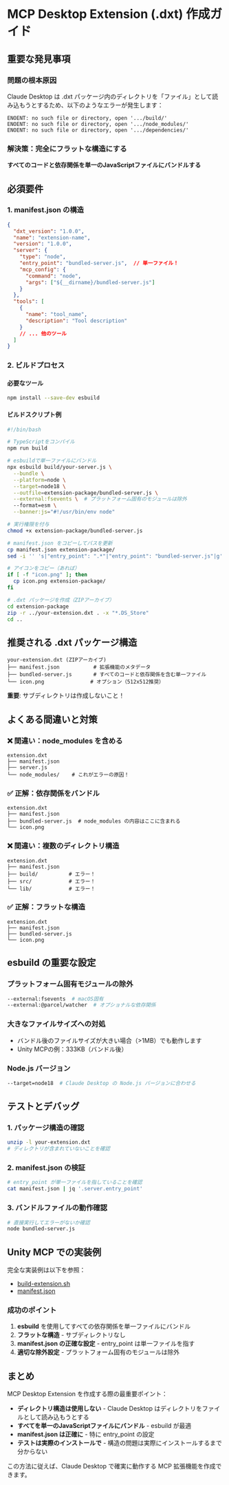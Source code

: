 # MCP Desktop Extension (.dxt) 作成ガイド

## 重要な発見事項

### 問題の根本原因
Claude Desktop は .dxt パッケージ内のディレクトリを「ファイル」として読み込もうとするため、以下のようなエラーが発生します：
```
ENOENT: no such file or directory, open '.../build/'
ENOENT: no such file or directory, open '.../node_modules/'
ENOENT: no such file or directory, open '.../dependencies/'
```

### 解決策：完全にフラットな構造にする
**すべてのコードと依存関係を単一のJavaScriptファイルにバンドルする**

## 必須要件

### 1. manifest.json の構造
```json
{
  "dxt_version": "1.0.0",
  "name": "extension-name",
  "version": "1.0.0",
  "server": {
    "type": "node",
    "entry_point": "bundled-server.js",  // 単一ファイル！
    "mcp_config": {
      "command": "node",
      "args": ["${__dirname}/bundled-server.js"]
    }
  },
  "tools": [
    {
      "name": "tool_name",
      "description": "Tool description"
    }
    // ... 他のツール
  ]
}
```

### 2. ビルドプロセス

#### 必要なツール
```bash
npm install --save-dev esbuild
```

#### ビルドスクリプト例
```bash
#!/bin/bash

# TypeScriptをコンパイル
npm run build

# esbuildで単一ファイルにバンドル
npx esbuild build/your-server.js \
  --bundle \
  --platform=node \
  --target=node18 \
  --outfile=extension-package/bundled-server.js \
  --external:fsevents \  # プラットフォーム固有のモジュールは除外
  --format=esm \
  --banner:js="#!/usr/bin/env node"

# 実行権限を付与
chmod +x extension-package/bundled-server.js

# manifest.json をコピーしてパスを更新
cp manifest.json extension-package/
sed -i '' 's|"entry_point": ".*"|"entry_point": "bundled-server.js"|g' extension-package/manifest.json

# アイコンをコピー（あれば）
if [ -f "icon.png" ]; then
  cp icon.png extension-package/
fi

# .dxt パッケージを作成（ZIPアーカイブ）
cd extension-package
zip -r ../your-extension.dxt . -x "*.DS_Store"
cd ..
```

## 推奨される .dxt パッケージ構造

```
your-extension.dxt (ZIPアーカイブ)
├── manifest.json           # 拡張機能のメタデータ
├── bundled-server.js       # すべてのコードと依存関係を含む単一ファイル
└── icon.png               # オプション（512x512推奨）
```

**重要**: サブディレクトリは作成しないこと！

## よくある間違いと対策

### ❌ 間違い：node_modules を含める
```
extension.dxt
├── manifest.json
├── server.js
└── node_modules/    # これがエラーの原因！
```

### ✅ 正解：依存関係をバンドル
```
extension.dxt
├── manifest.json
├── bundled-server.js  # node_modules の内容はここに含まれる
└── icon.png
```

### ❌ 間違い：複数のディレクトリ構造
```
extension.dxt
├── manifest.json
├── build/          # エラー！
├── src/            # エラー！
└── lib/            # エラー！
```

### ✅ 正解：フラットな構造
```
extension.dxt
├── manifest.json
├── bundled-server.js
└── icon.png
```

## esbuild の重要な設定

### プラットフォーム固有モジュールの除外
```bash
--external:fsevents  # macOS固有
--external:@parcel/watcher  # オプショナルな依存関係
```

### 大きなファイルサイズへの対処
- バンドル後のファイルサイズが大きい場合（>1MB）でも動作します
- Unity MCPの例：333KB（バンドル後）

### Node.js バージョン
```bash
--target=node18  # Claude Desktop の Node.js バージョンに合わせる
```

## テストとデバッグ

### 1. パッケージ構造の確認
```bash
unzip -l your-extension.dxt
# ディレクトリが含まれていないことを確認
```

### 2. manifest.json の検証
```bash
# entry_point が単一ファイルを指していることを確認
cat manifest.json | jq '.server.entry_point'
```

### 3. バンドルファイルの動作確認
```bash
# 直接実行してエラーがないか確認
node bundled-server.js
```

## Unity MCP での実装例

完全な実装例は以下を参照：
- [build-extension.sh](../scripts/build-extension.sh)
- [manifest.json](../manifest.json)

### 成功のポイント
1. **esbuild** を使用してすべての依存関係を単一ファイルにバンドル
2. **フラットな構造** - サブディレクトリなし
3. **manifest.json の正確な設定** - entry_point は単一ファイルを指す
4. **適切な除外設定** - プラットフォーム固有のモジュールは除外

## まとめ

MCP Desktop Extension を作成する際の最重要ポイント：
- **ディレクトリ構造は使用しない** - Claude Desktop はディレクトリをファイルとして読み込もうとする
- **すべてを単一のJavaScriptファイルにバンドル** - esbuild が最適
- **manifest.json は正確に** - 特に entry_point の設定
- **テストは実際のインストールで** - 構造の問題は実際にインストールするまで分からない

この方法に従えば、Claude Desktop で確実に動作する MCP 拡張機能を作成できます。